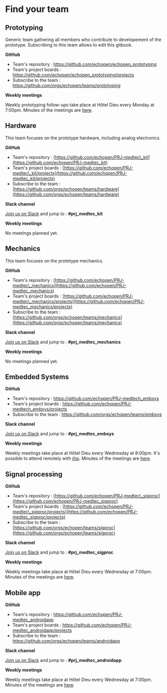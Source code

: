 # Find your team

## Prototyping
Generic team gathering all members who contribute to developement of the prototype. Subscribing to this team allows to edit this gitbook.

**GitHub**

- Team's repository : <https://github.com/echopen/echopen_prototyping>
- Team's project boards : <https://github.com/echopen/echopen_prototyping/projects>
- Subscribe to the team : <https://github.com/orgs/echopen/teams/prototyping>

**Weekly meetings**

Weekly prototyping follow-ups take place at Hôtel Dieu every Monday at 7:00pm.
Minutes of the meetings are [here](../followup/weekly_meeting.md).

## Hardware

This team focuses on the prototype hardware, including analog electronics.

**GitHub**

* Team's repository : [https://github.com/echopen/PRJ-medtec\_kit](https://github.com/echopen/PRJ-medtec_kit)
* Team's project boards : [https://github.com/echopen/PRJ-medtec\_kit/projects](https://github.com/echopen/PRJ-medtec_kit/projects)
* Subscribe to the team : [https://github.com/orgs/echopen/teams/hardware](https://github.com/orgs/echopen/teams/hardware)

**Slack channel**

[Join us on Slack](http://slack.echopen.org/) and jump to : **\#prj\_medtec\_kit**

**Weekly meetings**

No meetings planned yet.

## Mechanics

This team focuses on the prototype mechanics.

**GitHub**

* Team's repository : [https://github.com/echopen/PRJ-medtec\_mechanics](https://github.com/echopen/PRJ-medtec_mechanics) 
* Team's project boards : [https://github.com/echopen/PRJ-medtec\_mechanics/projects](https://github.com/echopen/PRJ-medtec_mechanics/projects)
* Subscribe to the team : [https://github.com/orgs/echopen/teams/mechanics](https://github.com/orgs/echopen/teams/mechanics)

**Slack channel**

[Join us on Slack](http://slack.echopen.org/) and jump to : **\#prj\_medtec\_mechanics**

**Weekly meetings**

No meetings planned yet.

## Embedded Systems

**GitHub**

- Team's repository : <https://github.com/echopen/PRJ-medtech_embsys>
- Team's project boards : <https://github.com/echopen/PRJ-medtech_embsys/projects>
- Subscribe to the team : <https://github.com/orgs/echopen/teams/embsys>

**Slack channel**

[Join us on Slack](http://slack.echopen.org/) and jump to : **\#prj\_medtec\_embsys**

**Weekly meetings**

Weekly meetings take place at Hôtel Dieu every Wednesday at 8:00pm. It's possible to attend remotely with [jitsi](https://meet.jit.si/echopenEmbedded).
Minutes of the meetings are [here](../followup/meetings_embsys.md).


## Signal processing

**GitHub**

* Team's repository : [https://github.com/echopen/PRJ-medtec\_sigproc](https://github.com/echopen/PRJ-medtec_sigproc)
* Team's project boards : [https://github.com/echopen/PRJ-medtec\_sigproc/projects](https://github.com/echopen/PRJ-medtec_sigproc/projects)
* Subscribe to the team : [https://github.com/orgs/echopen/teams/sigproc](https://github.com/orgs/echopen/teams/sigproc)

**Slack channel**

[Join us on Slack](http://slack.echopen.org/) and jump to : **\#prj\_medtec\_sigproc**

**Weekly meetings**

Weekly meetings take place at Hôtel Dieu every Wednesday at 7:00pm.  
Minutes of the meetings are [here](../followup/meetings_sigproc.md).

## Mobile app

**GitHub**

- Team's repository : <https://github.com/echopen/PRJ-medtec_androidapp>
- Team's project boards : <https://github.com/echopen/PRJ-medtec_androidapp/projects>
- Subscribe to the team : <https://github.com/orgs/echopen/teams/androidapp>


**Slack channel**

[Join us on Slack](http://slack.echopen.org/) and jump to : **\#prj\_medtec\_androidapp**

**Weekly meetings**

Weekly meetings take place at Hôtel Dieu every Wednesday at 7:00pm.  
Minutes of the meetings are [here](../followup/meetings_app.md).

